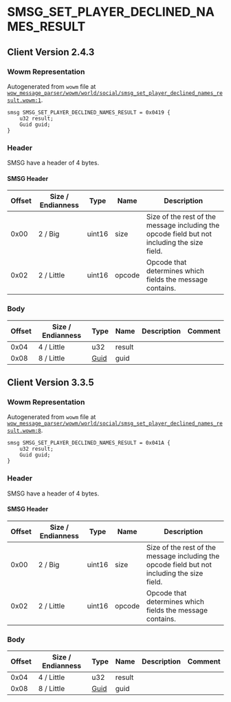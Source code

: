 # SMSG_SET_PLAYER_DECLINED_NAMES_RESULT

## Client Version 2.4.3

### Wowm Representation

Autogenerated from `wowm` file at [`wow_message_parser/wowm/world/social/smsg_set_player_declined_names_result.wowm:1`](https://github.com/gtker/wow_messages/tree/main/wow_message_parser/wowm/world/social/smsg_set_player_declined_names_result.wowm#L1).
```rust,ignore
smsg SMSG_SET_PLAYER_DECLINED_NAMES_RESULT = 0x0419 {
    u32 result;
    Guid guid;
}
```
### Header

SMSG have a header of 4 bytes.

#### SMSG Header

| Offset | Size / Endianness | Type   | Name   | Description |
| ------ | ----------------- | ------ | ------ | ----------- |
| 0x00   | 2 / Big           | uint16 | size   | Size of the rest of the message including the opcode field but not including the size field.|
| 0x02   | 2 / Little        | uint16 | opcode | Opcode that determines which fields the message contains.|

### Body

| Offset | Size / Endianness | Type | Name | Description | Comment |
| ------ | ----------------- | ---- | ---- | ----------- | ------- |
| 0x04 | 4 / Little | u32 | result |  |  |
| 0x08 | 8 / Little | [Guid](../spec/packed-guid.md) | guid |  |  |

## Client Version 3.3.5

### Wowm Representation

Autogenerated from `wowm` file at [`wow_message_parser/wowm/world/social/smsg_set_player_declined_names_result.wowm:8`](https://github.com/gtker/wow_messages/tree/main/wow_message_parser/wowm/world/social/smsg_set_player_declined_names_result.wowm#L8).
```rust,ignore
smsg SMSG_SET_PLAYER_DECLINED_NAMES_RESULT = 0x041A {
    u32 result;
    Guid guid;
}
```
### Header

SMSG have a header of 4 bytes.

#### SMSG Header

| Offset | Size / Endianness | Type   | Name   | Description |
| ------ | ----------------- | ------ | ------ | ----------- |
| 0x00   | 2 / Big           | uint16 | size   | Size of the rest of the message including the opcode field but not including the size field.|
| 0x02   | 2 / Little        | uint16 | opcode | Opcode that determines which fields the message contains.|

### Body

| Offset | Size / Endianness | Type | Name | Description | Comment |
| ------ | ----------------- | ---- | ---- | ----------- | ------- |
| 0x04 | 4 / Little | u32 | result |  |  |
| 0x08 | 8 / Little | [Guid](../spec/packed-guid.md) | guid |  |  |

